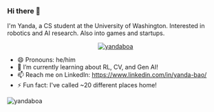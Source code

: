 ### Hi there 👋

I'm Yanda, a CS student at the University of Washington. Interested in robotics and AI research. Also into games and startups.

<p align="center"> <a href="https://github.com/yandaboa"><img src="https://github-profile-trophy.vercel.app/?username=yandaboa&theme=juicyfresh&title=Commit,Joined2020,Experience,PullRequest" alt="yandaboa" /></a> </p>

- 😄 Pronouns: he/him
- 🔭 I’m currently learning about RL, CV, and Gen AI!
- 📫 Reach me on LinkedIn: https://www.linkedin.com/in/yanda-bao/
- ⚡ Fun fact: I've called ~20 different places home!

<p><img align="center" src="https://github-readme-streak-stats.herokuapp.com/?user=yandaboa&theme=dark" alt="yandaboa" /></p>

<!--
**yandaboa/yandaboa** is a ✨ _special_ ✨ repository because its `README.md` (this file) appears on your GitHub profile.

Here are some ideas to get you started:

- 🔭 I’m currently working on ...
- 🌱 I’m currently learning ...
- 👯 I’m looking to collaborate on ...
- 🤔 I’m looking for help with ...
- 💬 Ask me about ...
- 📫 How to reach me: ...
- 😄 Pronouns: ...
- ⚡ Fun fact: ...
-->

